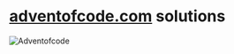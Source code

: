 # [adventofcode.com](http://adventofcode.com) solutions

![Adventofcode](https://dropshare-caedes.s3-eu-west-1.amazonaws.com/Screen-Shot-2015-12-05-00-06-27.png)
